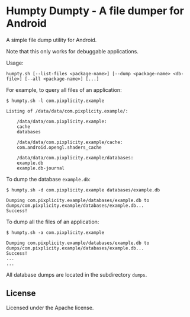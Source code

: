 # Humpty Dumpty - A file dumper for Android

A simple file dump utility for Android.

Note that this only works for debuggable applications.

Usage:

    humpty.sh [--list-files <package-name>] [--dump <package-name> <db-file>] [--all <package-name>] [...]

For example, to query all files of an application:

    $ humpty.sh -l com.pixplicity.example
    
    Listing of /data/data/com.pixplicity.example/:
    
        /data/data/com.pixplicity.example:
        cache
        databases
        
        /data/data/com.pixplicity.example/cache:
        com.android.opengl.shaders_cache
        
        /data/data/com.pixplicity.example/databases:
        example.db
        example.db-journal

To dump the database `example.db`:

    $ humpty.sh -d com.pixplicity.example databases/example.db
    
    Dumping com.pixplicity.example/databases/example.db to dumps/com.pixplicity.example/databases/example.db...
    Success!

To dump all the files of an application:

    $ humpty.sh -a com.pixplicity.example
    
    Dumping com.pixplicity.example/databases/example.db to dumps/com.pixplicity.example/databases/example.db...
    Success!
    ...
    ...

All database dumps are located in the subdirectory `dumps`.

## License

Licensed under the Apache license.

